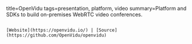 title=OpenVidu
tags=presentation, platform, video
summary=Platform and SDKs to build on-premises WebRTC video conferences.
~~~~~~

[Website](https://openvidu.io/) | [Source](https://github.com/OpenVidu/openvidu)
